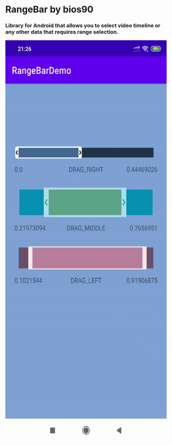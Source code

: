# RangeBar by bios90
### Library for Android that allows you to select video timeline or any other data that requires range selection.

<img src="preview.gif" width="600" height="1249">
